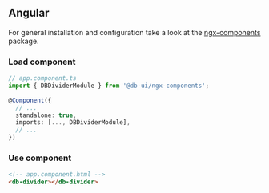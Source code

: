 ## Angular

For general installation and configuration take a look at the [ngx-components](https://www.npmjs.com/package/@db-ui/ngx-components) package.

### Load component

```ts app.component.ts
// app.component.ts
import { DBDividerModule } from '@db-ui/ngx-components';

@Component({
  // ...
  standalone: true,
  imports: [..., DBDividerModule],
  // ...
})
```

### Use component

```html app.component.html
<!-- app.component.html -->
<db-divider></db-divider>
```
